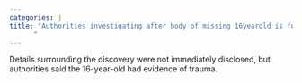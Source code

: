 ```yaml
---
categories: j
title: "Authorities investigating after body of missing 16yearold is found in N Harris County
      "
---
```

Details surrounding the discovery were not immediately disclosed, but authorities said the 16-year-old had evidence of trauma.
      